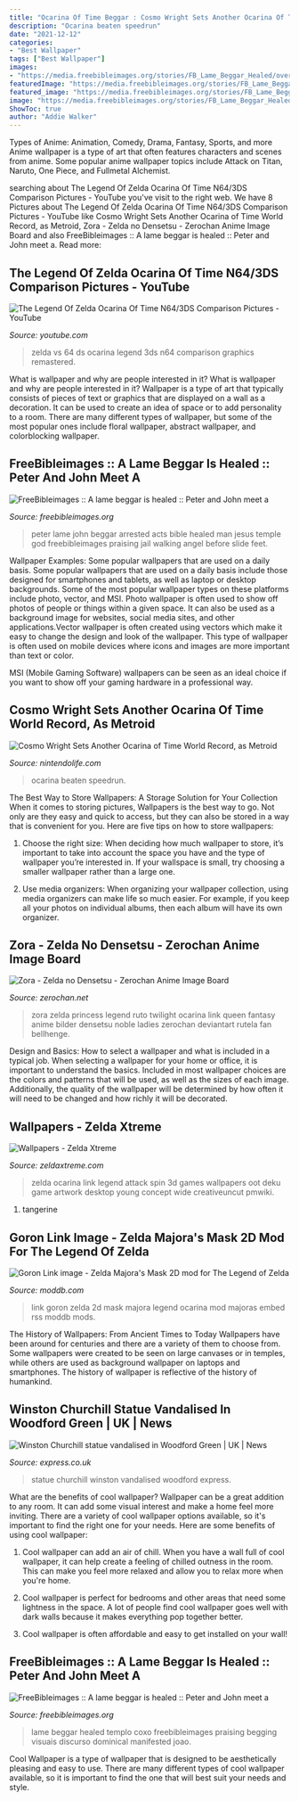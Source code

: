 ```yaml
---
title: "Ocarina Of Time Beggar : Cosmo Wright Sets Another Ocarina Of Time World Record, As Metroid"
description: "Ocarina beaten speedrun"
date: "2021-12-12"
categories:
- "Best Wallpaper"
tags: ["Best Wallpaper"]
images:
- "https://media.freebibleimages.org/stories/FB_Lame_Beggar_Healed/overview-images/005-lame-beggar-healed.jpg?1538658125"
featuredImage: "https://media.freebibleimages.org/stories/FB_Lame_Beggar_Healed/overview-thumbnails/004-lame-beggar-healed.jpg?1538658126"
featured_image: "https://media.freebibleimages.org/stories/FB_Lame_Beggar_Healed/overview-images/005-lame-beggar-healed.jpg?1538658125"
image: "https://media.freebibleimages.org/stories/FB_Lame_Beggar_Healed/overview-thumbnails/004-lame-beggar-healed.jpg?1538658126"
ShowToc: true
author: "Addie Walker"
---
```



Types of Anime: Animation, Comedy, Drama, Fantasy, Sports, and more
Anime wallpaper is a type of art that often features characters and scenes from anime. Some popular anime wallpaper topics include Attack on Titan, Naruto, One Piece, and Fullmetal Alchemist.

	

		
searching about The Legend Of Zelda Ocarina Of Time N64/3DS Comparison Pictures - YouTube you've visit to the right web. We have 8 Pictures about The Legend Of Zelda Ocarina Of Time N64/3DS Comparison Pictures - YouTube like Cosmo Wright Sets Another Ocarina of Time World Record, as Metroid, Zora - Zelda no Densetsu - Zerochan Anime Image Board and also FreeBibleimages :: A lame beggar is healed :: Peter and John meet a. Read more:
		
    
## The Legend Of Zelda Ocarina Of Time N64/3DS Comparison Pictures - YouTube

<img loading=lazy src="https://i.ytimg.com/vi/HsqgKmjKkCc/maxresdefault.jpg" onerror="this.onerror=null;this.src='https://tse3.mm.bing.net/th?id=OIP.nFW573kAxkfp7Qpw4CSwmwHaEK&amp;pid=15.1';" alt="The Legend Of Zelda Ocarina Of Time N64/3DS Comparison Pictures - YouTube">

_Source: youtube.com_

>zelda vs 64 ds ocarina legend 3ds n64 comparison graphics remastered. 

	

What is wallpaper and why are people interested in it?
What is wallpaper and why are people interested in it?
Wallpaper is a type of art that typically consists of pieces of text or graphics that are displayed on a wall as a decoration. It can be used to create an idea of space or to add personality to a room. There are many different types of wallpaper, but some of the most popular ones include floral wallpaper, abstract wallpaper, and colorblocking wallpaper.

    
## FreeBibleimages :: A Lame Beggar Is Healed :: Peter And John Meet A

<img loading=lazy src="https://media.freebibleimages.org/stories/FB_Lame_Beggar_Healed/overview-thumbnails/004-lame-beggar-healed.jpg?1538658126" onerror="this.onerror=null;this.src='https://tse2.mm.bing.net/th?id=OIP.CqtRROuQBpWsQaqKbSffzwHaFj&amp;pid=15.1';" alt="FreeBibleimages :: A lame beggar is healed :: Peter and John meet a">

_Source: freebibleimages.org_

>peter lame john beggar arrested acts bible healed man jesus temple god freebibleimages praising jail walking angel before slide feet. 

	

Wallpaper Examples: Some popular wallpapers that are used on a daily basis.
Some popular wallpapers that are used on a daily basis include those designed for smartphones and tablets, as well as laptop or desktop backgrounds. Some of the most popular wallpaper types on these platforms include photo, vector, and MSI. 
Photo wallpaper is often used to show off photos of people or things within a given space. It can also be used as a background image for websites, social media sites, and other applications.Vector wallpaper is often created using vectors which make it easy to change the design and look of the wallpaper. This type of wallpaper is often used on mobile devices where icons and images are more important than text or color. 

MSI (Mobile Gaming Software) wallpapers can be seen as an ideal choice if you want to show off your gaming hardware in a professional way.

    
## Cosmo Wright Sets Another Ocarina Of Time World Record, As Metroid

<img loading=lazy src="http://images.nintendolife.com/news/2014/07/cosmo_wright_sets_another_ocarina_of_time_world_record_as_metroid_prime_is_beaten_in_55_minutes/1280x720.jpg" onerror="this.onerror=null;this.src='https://tse3.mm.bing.net/th?id=OIP.iXSAdWgfkAEZMW6V_H5AOgHaEK&amp;pid=15.1';" alt="Cosmo Wright Sets Another Ocarina of Time World Record, as Metroid">

_Source: nintendolife.com_

>ocarina beaten speedrun. 

	

The Best Way to Store Wallpapers: A Storage Solution for Your Collection
When it comes to storing pictures, Wallpapers is the best way to go. Not only are they easy and quick to access, but they can also be stored in a way that is convenient for you. Here are five tips on how to store wallpapers:
1) Choose the right size: When deciding how much wallpaper to store, it’s important to take into account the space you have and the type of wallpaper you’re interested in. If your wallspace is small, try choosing a smaller wallpaper rather than a large one.

2) Use media organizers: When organizing your wallpaper collection, using media organizers can make life so much easier. For example, if you keep all your photos on individual albums, then each album will have its own organizer.

    
## Zora - Zelda No Densetsu - Zerochan Anime Image Board

<img loading=lazy src="https://s1.zerochan.net/Zora.600.1826107.jpg" onerror="this.onerror=null;this.src='https://tse3.mm.bing.net/th?id=OIP.OWvjaC_N05iCfGs1EHj-HgAAAA&amp;pid=15.1';" alt="Zora - Zelda no Densetsu - Zerochan Anime Image Board">

_Source: zerochan.net_

>zora zelda princess legend ruto twilight ocarina link queen fantasy anime bilder densetsu noble ladies zerochan deviantart rutela fan bellhenge. 

	

Design and Basics: How to select a wallpaper and what is included in a typical job.
When selecting a wallpaper for your home or office, it is important to understand the basics. Included in most wallpaper choices are the colors and patterns that will be used, as well as the sizes of each image. Additionally, the quality of the wallpaper will be determined by how often it will need to be changed and how richly it will be decorated.

    
## Wallpapers - Zelda Xtreme

<img loading=lazy src="https://www.zeldaxtreme.com/wallpaper/oot.jpg" onerror="this.onerror=null;this.src='https://tse1.mm.bing.net/th?id=OIP.p6f9Zz3PwXgtZHnQVHrGRwHaFv&amp;pid=15.1';" alt="Wallpapers - Zelda Xtreme">

_Source: zeldaxtreme.com_

>zelda ocarina link legend attack spin 3d games wallpapers oot deku game artwork desktop young concept wide creativeuncut pmwiki. 

	

1. tangerine 

    
## Goron Link Image - Zelda Majora&#039;s Mask 2D Mod For The Legend Of Zelda

<img loading=lazy src="https://media.moddb.com/cache/images/mods/1/27/26719/thumb_620x2000/Goron_Link_zpsowyegqjz.png" onerror="this.onerror=null;this.src='https://tse1.mm.bing.net/th?id=OIP.8ek_rr9OC7wz2hn9ucU90gHaFn&amp;pid=15.1';" alt="Goron Link image - Zelda Majora&#039;s Mask 2D mod for The Legend of Zelda">

_Source: moddb.com_

>link goron zelda 2d mask majora legend ocarina mod majoras embed rss moddb mods. 

	

The History of Wallpapers: From Ancient Times to Today
Wallpapers have been around for centuries and there are a variety of them to choose from. Some wallpapers were created to be seen on large canvases or in temples, while others are used as background wallpaper on laptops and smartphones. The history of wallpaper is reflective of the history of humankind.

    
## Winston Churchill Statue Vandalised In Woodford Green | UK | News

<img loading=lazy src="https://cdn.images.express.co.uk/img/dynamic/1/590x/secondary/Churchill1-361554.jpg" onerror="this.onerror=null;this.src='https://tse1.mm.bing.net/th?id=OIP.n3znLq-3pZKElwzIZz4aCAHaKH&amp;pid=15.1';" alt="Winston Churchill statue vandalised in Woodford Green | UK | News">

_Source: express.co.uk_

>statue churchill winston vandalised woodford express. 

	

What are the benefits of cool wallpaper?
Wallpaper can be a great addition to any room. It can add some visual interest and make a home feel more inviting. There are a variety of cool wallpaper options available, so it's important to find the right one for your needs. Here are some benefits of using cool wallpaper: 
1. Cool wallpaper can add an air of chill. When you have a wall full of cool wallpaper, it can help create a feeling of chilled outness in the room. This can make you feel more relaxed and allow you to relax more when you're home. 

2. Cool wallpaper is perfect for bedrooms and other areas that need some lightness in the space. A lot of people find cool wallpaper goes well with dark walls because it makes everything pop together better. 

3. Cool wallpaper is often affordable and easy to get installed on your wall!

    
## FreeBibleimages :: A Lame Beggar Is Healed :: Peter And John Meet A

<img loading=lazy src="https://media.freebibleimages.org/stories/FB_Lame_Beggar_Healed/overview-images/005-lame-beggar-healed.jpg?1538658125" onerror="this.onerror=null;this.src='https://tse3.mm.bing.net/th?id=OIP.TaNkdX7HkRYEG1pbz2K8uAHaFj&amp;pid=15.1';" alt="FreeBibleimages :: A lame beggar is healed :: Peter and John meet a">

_Source: freebibleimages.org_

>lame beggar healed templo coxo freebibleimages praising begging visuais discurso dominical manifested joao. 

	

Cool Wallpaper is a type of wallpaper that is designed to be aesthetically pleasing and easy to use. There are many different types of cool wallpaper available, so it is important to find the one that will best suit your needs and style.

